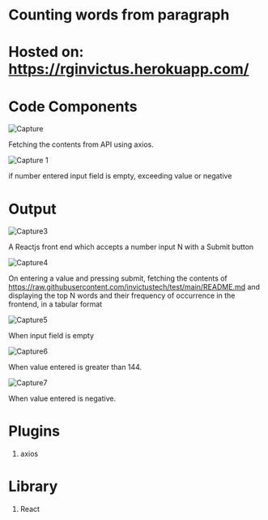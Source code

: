 # Counting words from paragraph

# Hosted on: https://rginvictus.herokuapp.com/

# Code Components

![Capture](https://user-images.githubusercontent.com/72291911/118399374-7c250b80-b67a-11eb-9fc0-ad05836f8098.JPG)

Fetching the contents from API using axios.

![Capture 1](https://user-images.githubusercontent.com/72291911/118399635-ba6efa80-b67b-11eb-9623-aeefbaae8f95.JPG)

if number entered input field is empty, exceeding value or negative

# Output

![Capture3](https://user-images.githubusercontent.com/72291911/118400113-e8553e80-b67d-11eb-8cae-9a4b07db4f73.JPG)

A Reactjs front end which accepts a number input N with a Submit button

![Capture4](https://user-images.githubusercontent.com/72291911/118400869-19833e00-b681-11eb-8db7-b87c2f615d03.JPG)

On entering a value and pressing submit, fetching the contents of https://raw.githubusercontent.com/invictustech/test/main/README.md and displaying the top N words and their frequency of occurrence in the frontend, in a tabular format

![Capture5](https://user-images.githubusercontent.com/72291911/118400938-56e7cb80-b681-11eb-8a09-882a511bba52.JPG)

When input field is empty

![Capture6](https://user-images.githubusercontent.com/72291911/118400994-91e9ff00-b681-11eb-9535-31f017892466.JPG)

When value entered is greater than 144.

![Capture7](https://user-images.githubusercontent.com/72291911/118401019-a75f2900-b681-11eb-96ac-b93607bc48d5.JPG)

When value entered is negative.

# Plugins

1. axios

# Library 

1. React



